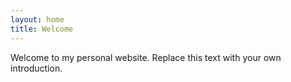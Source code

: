 ```yaml
---
layout: home
title: Welcome
---
```

Welcome to my personal website. Replace this text with your own introduction.
